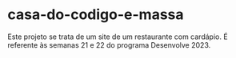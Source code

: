 # casa-do-codigo-e-massa
Este projeto se trata de um site de um restaurante com cardápio. É referente às semanas 21 e 22 do programa Desenvolve 2023.
